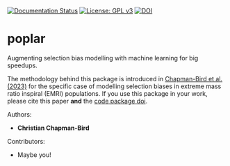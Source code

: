 [![Documentation Status](https://readthedocs.org/projects/poplar/badge/?version=latest)](https://poplar.readthedocs.io/en/latest/)
[![License: GPL v3](https://img.shields.io/badge/License-GPLv3-blue.svg)](https://www.gnu.org/licenses/gpl-3.0)
[![DOI](https://zenodo.org/badge/586973569.svg)](https://zenodo.org/badge/latestdoi/586973569)
# poplar
Augmenting selection bias modelling with machine learning for big speedups.

The methodology behind this package is introduced in [Chapman-Bird et al. (2023)](https://doi.org/10.1093/mnras/stad1397) for the specific case of modelling selection biases in extreme mass ratio inspiral (EMRI) populations. If you use this package in your work, please cite this paper **and** the [code package doi](https://doi.org/10.5281/zenodo.7573034).

Authors:
- **Christian Chapman-Bird**

Contributors:
- Maybe you!
